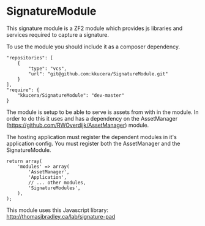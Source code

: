 SignatureModule
==========
This signature module is a ZF2 module which provides js libraries and services required to capture a signature.

To use the module you should include it as a composer dependency.

    "repositories": [
        {
            "type": "vcs",
            "url": "git@github.com:kkucera/SignatureModule.git"
        }
    ],
    "require": {
        "kkucera/SignatureModule": "dev-master"
    }

The module is setup to be able to serve is assets from with in the module.  In order to do this it uses and has a dependency on the AssetManager (https://github.com/RWOverdijk/AssetManager) module.

The hosting application must register the dependent modules in it's application config.
You must register both the AssetManager and the SignatureModule.

    return array(
        'modules' => array(
            'AssetManager',
            'Application',
            // ... other modules,
            'SignatureModules',
        ),
    );

This module uses this Javascript library: http://thomasjbradley.ca/lab/signature-pad